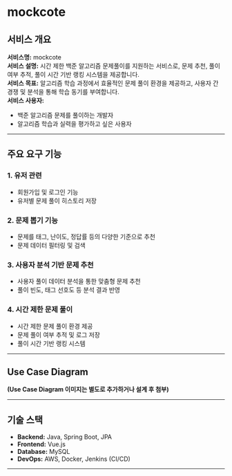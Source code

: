 # mockcote

## 서비스 개요
**서비스명:** mockcote  
**서비스 설명:** 시간 제한 백준 알고리즘 문제풀이를 지원하는 서비스로, 문제 추천, 풀이 여부 추적, 풀이 시간 기반 랭킹 시스템을 제공합니다.  
**서비스 목표:** 알고리즘 학습 과정에서 효율적인 문제 풀이 환경을 제공하고, 사용자 간 경쟁 및 분석을 통해 학습 동기를 부여합니다.  
**서비스 사용자:**  
- 백준 알고리즘 문제를 풀이하는 개발자  
- 알고리즘 학습과 실력을 평가하고 싶은 사용자  

---

## 주요 요구 기능
### 1. 유저 관련
- 회원가입 및 로그인 기능
- 유저별 문제 풀이 히스토리 저장

### 2. 문제 뽑기 기능
- 문제를 태그, 난이도, 정답률 등의 다양한 기준으로 추천
- 문제 데이터 필터링 및 검색

### 3. 사용자 분석 기반 문제 추천
- 사용자 풀이 데이터 분석을 통한 맞춤형 문제 추천
- 풀이 빈도, 태그 선호도 등 분석 결과 반영

### 4. 시간 제한 문제 풀이
- 시간 제한 문제 풀이 환경 제공
- 문제 풀이 여부 추적 및 로그 저장
- 풀이 시간 기반 랭킹 시스템

---

## Use Case Diagram
**(Use Case Diagram 이미지는 별도로 추가하거나 설계 후 첨부)**

---

## 기술 스택
- **Backend:** Java, Spring Boot, JPA 
- **Frontend:** Vue.js  
- **Database:** MySQL  
- **DevOps:** AWS, Docker, Jenkins (CI/CD)  

---
